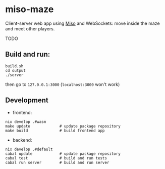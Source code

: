 # miso-maze

Client-server web app using [Miso](https://github.com/dmjio/miso) and WebSockets:
move inside the maze and meet other players.


TODO


## Build and run:

```
build.sh
cd output
./server
```

then go to `127.0.0.1:3000` (`localhost:3000` won't work)

## Development

- frontend:

```
nix develop .#wasm
make update             # update package repository
make build              # build frontend app
```

- backend:

```
nix develop .#default 
cabal update            # update package repository
cabal test              # build and run tests
cabal run server        # build and run server
```


